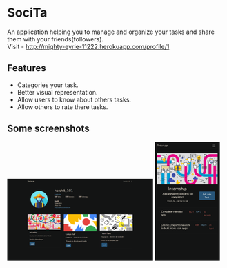 # SociTa

An application helping you to manage and organize your tasks and share them with your friends(followers). <br/>
Visit - http://mighty-eyrie-11222.herokuapp.com/profile/1

## Features 

- Categories your task.
- Better visual representation.
- Allow users to know about others tasks.
- Allow others to rate there tasks.

## Some screenshots
  <img src="screenshots/diaries.png" width="67%">
  <img src="screenshots/tasks_inside_diary.png" width="30%">
